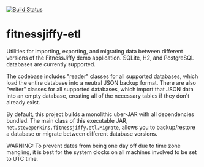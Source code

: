 [![Build Status](https://drone.io/github.com/steve-perkins/fitnessjiffy-etl/status.png)](https://drone.io/github.com/steve-perkins/fitnessjiffy-etl/latest)

fitnessjiffy-etl
================

Utilities for importing, exporting, and migrating data between different versions of the
FitnessJiffy demo application.  SQLite, H2, and PostgreSQL databases are currently supported.

The codebase includes "reader" classes for all supported databases, which load the entire
database into a neutral JSON backup format.  There are also "writer" classes for all
supported databases, which import that JSON data into an empty database, creating all of
the necessary tables if they don't already exist.

By default, this project builds a monolithic uber-JAR with all dependencies bundled.  The main 
class of this executable JAR, `net.steveperkins.fitnessjiffy.etl.Migrate`, allows you to backup/restore 
a database or migrate between different database versions.

WARNING: To prevent dates from being one day off due to time zone mangling, it is best for the 
system clocks on all machines involved to be set to UTC time.
